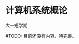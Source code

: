 # 计算机系统概论
<div class="badges">
<span class="badge cs-badge">大一短学期</span>
</div>

\#TODO: 目前还没有内容，待完善。